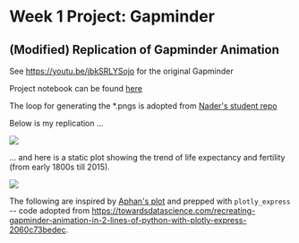 # Week 1 Project: Gapminder

## (Modified) Replication of Gapminder Animation

See https://youtu.be/jbkSRLYSojo for the original Gapminder

Project notebook can be found <a href="https://github.com/spicedacademy/tensor-tarragon-student-code/blob/mmuratardag/01_14/gapminder_final.ipynb" target="_blank">here</a>

The loop for generating the *.pngs is adopted from <a href="https://github.com/spicedacademy/tensor-tarragon-student-code/blob/nader/week2/Covid_cases_deaths_analysis.ipynb" target="_blank">Nader's student repo</a>

Below is my replication ...

![](https://github.com/spicedacademy/tensor-tarragon-student-code/blob/mmuratardag/01_14/pngs/output.gif)

... and here is a static plot showing the trend of life expectancy and fertility (from early 1800s till 2015).

![](https://github.com/spicedacademy/tensor-tarragon-student-code/blob/mmuratardag/01_14/static_plot.png)

The following are inspired by <a href="https://github.com/spicedacademy/tensor-tarragon-student-code/blob/alphan/project_week_01/life_expectancy_fertility_over_the_years_fps_hue_10_fix_legend.gif" target="_blank">Aphan's plot</a> and prepped with ```plotly_express``` -- code adopted from https://towardsdatascience.com/recreating-gapminder-animation-in-2-lines-of-python-with-plotly-express-2060c73bedec.
